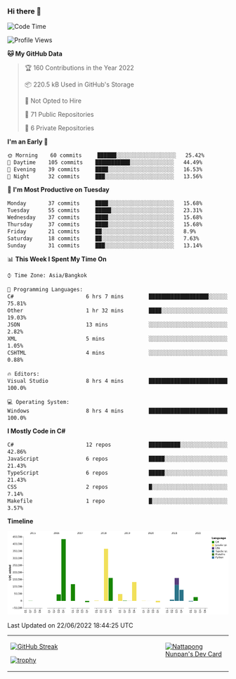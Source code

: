 ### Hi there 👋

<!--START_SECTION:waka-->
![Code Time](http://img.shields.io/badge/Code%20Time-0%20secs-blue)

![Profile Views](http://img.shields.io/badge/Profile%20Views-0-blue)

**🐱 My GitHub Data** 

> 🏆 160 Contributions in the Year 2022
 > 
> 📦 220.5 kB Used in GitHub's Storage 
 > 
> 🚫 Not Opted to Hire
 > 
> 📜 71 Public Repositories 
 > 
> 🔑 6 Private Repositories  
 > 
**I'm an Early 🐤** 

```text
🌞 Morning    60 commits     ██████░░░░░░░░░░░░░░░░░░░   25.42% 
🌆 Daytime    105 commits    ███████████░░░░░░░░░░░░░░   44.49% 
🌃 Evening    39 commits     ████░░░░░░░░░░░░░░░░░░░░░   16.53% 
🌙 Night      32 commits     ███░░░░░░░░░░░░░░░░░░░░░░   13.56%

```
📅 **I'm Most Productive on Tuesday** 

```text
Monday       37 commits     ████░░░░░░░░░░░░░░░░░░░░░   15.68% 
Tuesday      55 commits     █████░░░░░░░░░░░░░░░░░░░░   23.31% 
Wednesday    37 commits     ████░░░░░░░░░░░░░░░░░░░░░   15.68% 
Thursday     37 commits     ████░░░░░░░░░░░░░░░░░░░░░   15.68% 
Friday       21 commits     ██░░░░░░░░░░░░░░░░░░░░░░░   8.9% 
Saturday     18 commits     ██░░░░░░░░░░░░░░░░░░░░░░░   7.63% 
Sunday       31 commits     ███░░░░░░░░░░░░░░░░░░░░░░   13.14%

```


📊 **This Week I Spent My Time On** 

```text
⌚︎ Time Zone: Asia/Bangkok

💬 Programming Languages: 
C#                       6 hrs 7 mins        ███████████████████░░░░░░   75.81% 
Other                    1 hr 32 mins        ████░░░░░░░░░░░░░░░░░░░░░   19.03% 
JSON                     13 mins             ░░░░░░░░░░░░░░░░░░░░░░░░░   2.82% 
XML                      5 mins              ░░░░░░░░░░░░░░░░░░░░░░░░░   1.05% 
CSHTML                   4 mins              ░░░░░░░░░░░░░░░░░░░░░░░░░   0.88%

🔥 Editors: 
Visual Studio            8 hrs 4 mins        █████████████████████████   100.0%

💻 Operating System: 
Windows                  8 hrs 4 mins        █████████████████████████   100.0%

```

**I Mostly Code in C#** 

```text
C#                       12 repos            ██████████░░░░░░░░░░░░░░░   42.86% 
JavaScript               6 repos             █████░░░░░░░░░░░░░░░░░░░░   21.43% 
TypeScript               6 repos             █████░░░░░░░░░░░░░░░░░░░░   21.43% 
CSS                      2 repos             █░░░░░░░░░░░░░░░░░░░░░░░░   7.14% 
Makefile                 1 repo              █░░░░░░░░░░░░░░░░░░░░░░░░   3.57%

```


**Timeline**

![Chart not found](https://raw.githubusercontent.com/aixasz/aixasz/main/charts/bar_graph.png) 


 Last Updated on 22/06/2022 18:44:25 UTC
<!--END_SECTION:waka-->

<table>
<tr>
<td width="70%" valign="top">
 
 [![GitHub Streak](http://github-readme-streak-stats.herokuapp.com?user=aixasz&theme=github-dark&hide_border=true&date_format=%5BY%20%5DM%20j)](https://git.io/streak-stats)

 [![trophy](https://github-profile-trophy.vercel.app/?username=aixasz&theme=onedark)](https://github.com/ryo-ma/github-profile-trophy)
 </td>
<td width="30%" valign="top">
 
<a href="https://app.daily.dev/aixasz"><img src="https://api.daily.dev/devcards/403207936e6547c9a85ea449e9f3abe8.png?r=re8" alt="Nattapong Nunpan's Dev Card"/></a>

 </td>
</tr>
</table>
 
